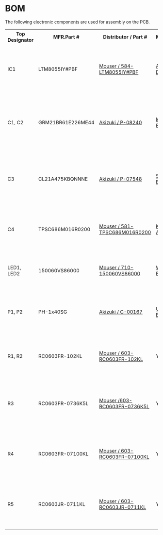 <html lang="en">

<head>
	<meta charset="uft-8">
	<meta name="author" content="Masato Kubotera">
    <meta name="description" content="">
</head>

<body>
	<h1>BOM</h1>
        <p>
        The following electronic components are used for assembly on the PCB.
        <table>
                <tr>
                    <th>Top Designator</th>
                    <th>MFR.Part #</th>
                    <th>Distributor / Part #</th>
                    <th>Manufacturer</th>
                    <th>Part Detail</th>
                </tr>
                <tr>
                    <td>IC1</td>
                    <td>LTM8055IY#PBF</td>
                    <td><a href="https://www.mouser.jp/ProductDetail/584-LTM8055IY%23PBF">Mouser / 584-LTM8055IY#PBF</a></td>
                    <td><a href="https://www.analog.com/en/products/ltm8055.html">Analog Devices</a></td>
                    <td>Switching Voltage Regulator SMD Buck-Boost 36V 8.5A BGA-121</td>
                </tr>
                <tr>
                    <td>C1, C2</td>
                    <td>GRM21BR61E226ME44</td>
                    <td><a href="https://akizukidenshi.com/catalog/g/gP-08240/">Akizuki / P-08240</a></td>
                    <td><a href="https://www.murata.com/en-us/products/productdetail?partno=GRM21BR61E226ME44%23">Murata Electronics</a></td>
                    <td>Multilayer Ceramic Capacitor SMD 22uF 25V ±20% X5R 0805</td>
                </tr>
                <tr>
                    <td>C3</td>
                    <td>CL21A475KBQNNNE</td>
                    <td><a href="https://akizukidenshi.com/catalog/g/gP-07548/">Akizuki / P-07548</a></td>
                    <td><a href="https://product.samsungsem.com/mlcc/CL21A475KBQNNN.do">Samsung Electronics</a></td>
                    <td>Multilayer Ceramic Capacitor SMD 4.7uF 50V ±10% X5R 0805</td>
                </tr>
                <tr>
                    <td>C4</td>
                    <td>TPSC686M016R0200</td>
                    <td><a href="https://www.mouser.jp/ProductDetail/581-TPSC686M016R0200">Mouser / 581-TPSC686M016R0200</a></td>
                    <td><a href="https://www.kyocera-avx.com/products/tantalum/smd-tantalum-mno2/tps-series/">KYOCERA AVX</a></td>
                    <td>Tantalum Capacitor SMD 68uF 16V ±20% 2312</td>
                </tr>
                <tr>
                    <td>LED1, LED2</td>
                    <td>150060VS86000</td>
                    <td><a href="https://www.mouser.jp/ProductDetail/710-150060VS86000">Mouser / 710-150060VS86000</a></td>
                    <td><a href="https://www.we-online.com/components/products/datasheet/150060VS86000.pdf">Wurth Elektronik</a></td>
                    <td>Standard LED SMD 2V 20mA GREEN 573nm 0603</td>
                </tr>
                <tr>
                    <td>P1, P2</td>
                    <td>PH-1x40SG</td>
                    <td><a href="https://akizukidenshi.com/catalog/g/gC-00167/">Akizuki / C-00167</a></td>
                    <td><a href="">Useconn Electronics</a></td>
                    <td>Pin Header Straight 2.54mm PiTCH 3A 20mΩ 500V</td>
                </tr>
                <tr>
                    <td>R1, R2</td>
                    <td>RC0603FR-102KL</td>
                    <td><a href="https://www.mouser.jp/ProductDetail/603-RC0603FR-102KL">Mouser / 603-RC0603FR-102KL</a></td>
                    <td>YAGEO</td>
                    <td>Thick Film Resistor SMD 2kΩ 1/10W ±1% 0603</td>
                </tr>
                <tr>
                    <td>R3</td>
                    <td>RC0603FR-0736K5L</td>
                    <td><a href="https://www.mouser.jp/ProductDetail/603-RC0603FR-0736K5L">Mouser /603-RC0603FR-0736K5L </a></td>
                    <td>YAGEO</td>
                    <td>Thick Film Resistor SMD 36.5kΩ 1/10W ±1% 0603</td>
                </tr>
                <tr>
                    <td>R4</td>
                    <td>RC0603FR-07100KL</td>
                    <td><a href="https://www.mouser.jp/ProductDetail/603-RC0603FR-07100KL">Mouser / 603-RC0603FR-07100KL</a></td>
                    <td>YAGEO</td>
                    <td>Thick Film Resistor SMD 100kΩ 1/10W ±1% 0603</td>
                </tr>
                <tr>
                    <td>R5</td>
                    <td>RC0603JR-0711KL</td>
                    <td><a href="https://www.mouser.jp/ProductDetail/603-RC0603JR-0711KL">Mouser / 603-RC0603JR-0711KL</a></td>
                    <td>YAGEO</td>
                    <td>Thick Film Resistor SMD 11kΩ 1/10W ±1% 0603</td>
                </tr>
            </table>
        </p>
</body>
</html>
